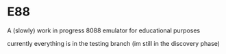 # E88
A (slowly) work in progress 8088 emulator for educational purposes

currently everything is in the testing branch (im still in the discovery phase)
